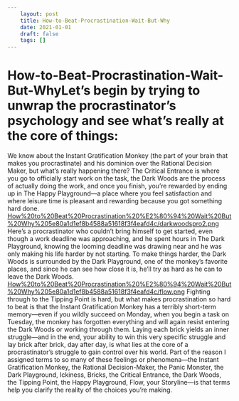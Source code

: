 ```yaml
---
 	layout: post
 	title: How-to-Beat-Procrastination-Wait-But-Why
 	date: 2021-01-01
 	draft: false
 	tags: []
---
```


# How-to-Beat-Procrastination-Wait-But-WhyLet’s begin by trying to unwrap the procrastinator’s psychology and see what’s really at the core of things:
We know about the Instant Gratification Monkey (the part of your brain that makes you procrastinate) and his dominion over the Rational Decision Maker, but what’s really happening there?
The Critical Entrance is where you go to officially start work on the task, the Dark Woods are the process of actually doing the work, and once you finish, you’re rewarded by ending up in The Happy Playground—a place where you feel satisfaction and where leisure time is pleasant and rewarding because you got something hard done.
[How%20to%20Beat%20Procrastination%20%E2%80%94%20Wait%20But%20Why%205e80a1d1ef8b4588a51618f3f4eafd4c/darkwoodspro2.png](How%20to%20Beat%20Procrastination%20%E2%80%94%20Wait%20But%20Why%205e80a1d1ef8b4588a51618f3f4eafd4c/darkwoodspro2.png)
Here’s a procrastinator who couldn’t bring himself to get started, even though a work deadline was approaching, and he spent hours in The Dark Playground, knowing the looming deadline was drawing near and he was only making his life harder by not starting.
To make things harder, the Dark Woods is surrounded by the Dark Playground, one of the monkey’s favorite places, and since he can see how close it is, he’ll try as hard as he can to leave the Dark Woods.
[How%20to%20Beat%20Procrastination%20%E2%80%94%20Wait%20But%20Why%205e80a1d1ef8b4588a51618f3f4eafd4c/flow.png](How%20to%20Beat%20Procrastination%20%E2%80%94%20Wait%20But%20Why%205e80a1d1ef8b4588a51618f3f4eafd4c/flow.png)
Fighting through to the Tipping Point is hard, but what makes procrastination so hard to beat is that the Instant Gratification Monkey has a terribly short-term memory—even if you wildly succeed on Monday, when you begin a task on Tuesday, the monkey has forgotten everything and will again resist entering the Dark Woods or working through them.
Laying each brick yields an inner struggle—and in the end, your ability to win this very specific struggle and lay brick after brick, day after day, is what lies at the core of a procrastinator’s struggle to gain control over his world.
Part of the reason I assigned terms to so many of these feelings or phenomena—the Instant Gratification Monkey, the Rational Decision-Maker, the Panic Monster, the Dark Playground, Ickiness, Bricks, the Critical Entrance, the Dark Woods, the Tipping Point, the Happy Playground, Flow, your Storyline—is that terms help you clarify the reality of the choices you’re making.
